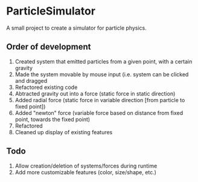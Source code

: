 # ParticleSimulator
A small project to create a simulator for particle physics.

## Order of development
1. Created system that emitted particles from a given point, with a certain gravity
2. Made the system movable by mouse input (i.e. system can be clicked and dragged
3. Refactored existing code
4. Abtracted gravity out into a force (static force in static direction)
5. Added radial force (static force in variable direction [from particle to fixed point])
6. Added "newton" force (variable force based on distance from fixed point, towards the fixed point)
7. Refactored
8. Cleaned up display of existing features

## Todo
1. Allow creation/deletion of systems/forces during runtime
2. Add more customizable features (color, size/shape, etc.)
